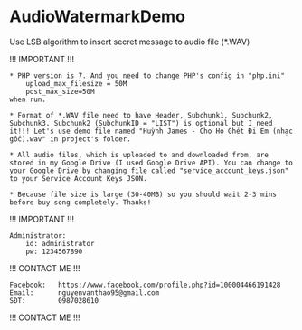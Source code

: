 # AudioWatermarkDemo

Use LSB algorithm to insert secret message to audio file (*.WAV)

!!! IMPORTANT !!!

	* PHP version is 7. And you need to change PHP's config in "php.ini"
		upload_max_filesize = 50M
		post_max_size=50M
	when run.

	* Format of *.WAV file need to have Header, Subchunk1, Subchunk2, Subchunk3. Subchunk2 (SubchunkID = "LIST") is optional but I need it!!! Let's use demo file named "Huỳnh James - Cho Họ Ghét Đi Em (nhạc gốc).wav" in project's folder.

	* All audio files, which is uploaded to and downloaded from, are stored in my Google Drive (I used Google Drive API). You can change to your Google Drive by changing file called "service_account_keys.json" to your Service Account Keys JSON.

	* Because file size is large (30-40MB) so you should wait 2-3 mins before buy song completely. Thanks!
		
!!! IMPORTANT !!!


	Administrator:
		id: administrator
		pw: 1234567890


!!! CONTACT ME !!!
	
	Facebook:	https://www.facebook.com/profile.php?id=100004466191428
	Email:		nguyenvanthao95@gmail.com
	SĐT:		0987028610

!!! CONTACT ME !!!
